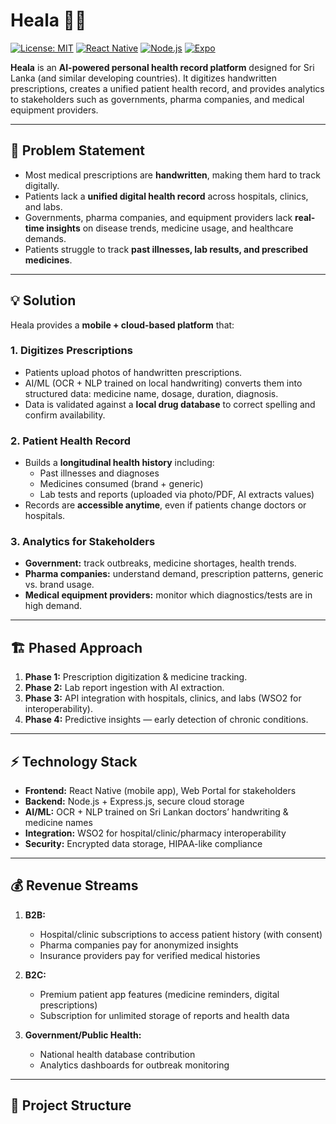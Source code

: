 # Heala 🏥💚

[![License: MIT](https://img.shields.io/badge/License-MIT-green.svg)](./LICENSE)
[![React Native](https://img.shields.io/badge/React_Native-0.71-blue)](https://reactnative.dev/)
[![Node.js](https://img.shields.io/badge/Node.js-18-brightgreen)](https://nodejs.org/)
[![Expo](https://img.shields.io/badge/Expo-Managed-orange)](https://expo.dev/)

**Heala** is an **AI-powered personal health record platform** designed for Sri Lanka (and similar developing countries). It digitizes handwritten prescriptions, creates a unified patient health record, and provides analytics to stakeholders such as governments, pharma companies, and medical equipment providers.

---

## 🌟 Problem Statement

- Most medical prescriptions are **handwritten**, making them hard to track digitally.  
- Patients lack a **unified digital health record** across hospitals, clinics, and labs.  
- Governments, pharma companies, and equipment providers lack **real-time insights** on disease trends, medicine usage, and healthcare demands.  
- Patients struggle to track **past illnesses, lab results, and prescribed medicines**.

---

## 💡 Solution

Heala provides a **mobile + cloud-based platform** that:

### 1. Digitizes Prescriptions
- Patients upload photos of handwritten prescriptions.  
- AI/ML (OCR + NLP trained on local handwriting) converts them into structured data: medicine name, dosage, duration, diagnosis.  
- Data is validated against a **local drug database** to correct spelling and confirm availability.  

### 2. Patient Health Record
- Builds a **longitudinal health history** including:
  - Past illnesses and diagnoses
  - Medicines consumed (brand + generic)
  - Lab tests and reports (uploaded via photo/PDF, AI extracts values)  
- Records are **accessible anytime**, even if patients change doctors or hospitals.

### 3. Analytics for Stakeholders
- **Government:** track outbreaks, medicine shortages, health trends.  
- **Pharma companies:** understand demand, prescription patterns, generic vs. brand usage.  
- **Medical equipment providers:** monitor which diagnostics/tests are in high demand.

---

## 🏗 Phased Approach

1. **Phase 1:** Prescription digitization & medicine tracking.  
2. **Phase 2:** Lab report ingestion with AI extraction.  
3. **Phase 3:** API integration with hospitals, clinics, and labs (WSO2 for interoperability).  
4. **Phase 4:** Predictive insights — early detection of chronic conditions.  

---

## ⚡ Technology Stack

- **Frontend:** React Native (mobile app), Web Portal for stakeholders  
- **Backend:** Node.js + Express.js, secure cloud storage  
- **AI/ML:** OCR + NLP trained on Sri Lankan doctors’ handwriting & medicine names  
- **Integration:** WSO2 for hospital/clinic/pharmacy interoperability  
- **Security:** Encrypted data storage, HIPAA-like compliance  

---

## 💰 Revenue Streams

1. **B2B:**  
   - Hospital/clinic subscriptions to access patient history (with consent)  
   - Pharma companies pay for anonymized insights  
   - Insurance providers pay for verified medical histories  

2. **B2C:**  
   - Premium patient app features (medicine reminders, digital prescriptions)  
   - Subscription for unlimited storage of reports and health data  

3. **Government/Public Health:**  
   - National health database contribution  
   - Analytics dashboards for outbreak monitoring  

---

## 📂 Project Structure

